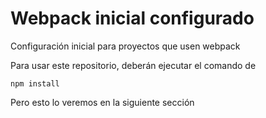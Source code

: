 # Webpack inicial configurado


Configuración inicial para proyectos que usen webpack

Para usar este repositorio, deberán ejecutar el comando de 

```npm install```

Pero esto lo veremos en la siguiente sección
